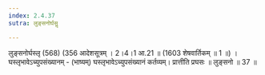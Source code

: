 ```yaml
---
index: 2.4.37
sutra: लुङ्सनोर्घसॢ

---
```

 लुङ्सनोर्घस्लृ (568) (356 आदेशसूत्रम् । 2।4।1 आ.21 ॥ (1603 शेषवार्तिकम् ॥ 1 ॥) । घस्लृभावेऽच्युपसंख्यानम् - (भाष्यम्) घस्लृभावेऽच्युपसंख्यानं कर्तव्यम्। प्रात्तीति प्रघसः ॥ लुङ्सनो ॥ 37 ॥ 